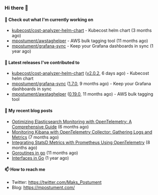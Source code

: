 ### Hi there 👋

#### 👷 Check out what I'm currently working on

- [kubecost/cost-analyzer-helm-chart](https://github.com/kubecost/cost-analyzer-helm-chart) - Kubecost helm chart (3 months ago)
- [mpostument/awstaghelper](https://github.com/mpostument/awstaghelper) - AWS bulk tagging tool (11 months ago)
- [mpostument/grafana-sync](https://github.com/mpostument/grafana-sync) - Keep your Grafana dashboards in sync (1 year ago)

#### 🔭 Latest releases I've contributed to

- [kubecost/cost-analyzer-helm-chart](https://github.com/kubecost/cost-analyzer-helm-chart) ([v2.0.2](https://github.com/kubecost/cost-analyzer-helm-chart/releases/tag/v2.0.2), 6 days ago) - Kubecost helm chart
- [mpostument/grafana-sync](https://github.com/mpostument/grafana-sync) ([1.7.0](https://github.com/mpostument/grafana-sync/releases/tag/1.7.0), 9 months ago) - Keep your Grafana dashboards in sync
- [mpostument/awstaghelper](https://github.com/mpostument/awstaghelper) ([0.19.0](https://github.com/mpostument/awstaghelper/releases/tag/0.19.0), 11 months ago) - AWS bulk tagging tool

#### 📜 My recent blog posts

- [Optimizing Elasticsearch Monitoring with OpenTelemetry: A Comprehensive Guide](https://mpostument.com/posts/programming/observability/otel-elasticsearch/) (6 months ago)
- [Monitoring Kibana with OpenTelemetry Collector: Gathering Logs and Metrics](https://mpostument.com/posts/programming/observability/otel-kibana/) (7 months ago)
- [Integrating StatsD Metrics with Prometheus Using OpenTelemetry](https://mpostument.com/posts/programming/observability/otel-statsd/) (8 months ago)
- [Goroutines in go](https://mpostument.com/posts/programming/golang/basics/go-routines/) (11 months ago)
- [Interfaces in Go](https://mpostument.com/posts/programming/golang/basics/go-interfaces/) (1 year ago)

#### 📫 How to reach me

- Twitter: https://twitter.com/Maks_Postument
- Blog: https://mpostument.com/
